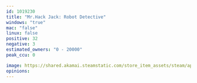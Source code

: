 ```yaml
---
id: 1019230
title: "Mr.Hack Jack: Robot Detective"
windows: "true"
mac: "false"
linux: false
positive: 32
negative: 3
estimated_owners: "0 - 20000"
peak_ccu: 0

image: https://shared.akamai.steamstatic.com/store_item_assets/steam/apps/1019230/header.jpg?t=1560506263
opinions:
---
```

